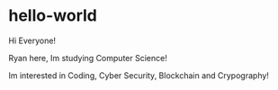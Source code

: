 # hello-world

Hi Everyone!

Ryan here, Im studying Computer Science!

Im interested in Coding, Cyber Security, Blockchain and Crypography!
